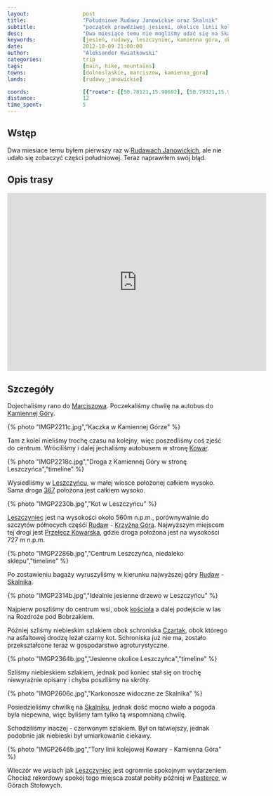 ```yaml
---
layout:                 post
title:                  "Południowe Rudawy Janowickie oraz Skalnik"
subtitle:               "początek prawdziwej jesieni, okolice linii kolejowej Kamienna Góra - Kowary"
desc:                   "Dwa miesiące temu nie mogliśmy udać się na Skalnik dlatego tym razem postanowiliśmy naprawić ten błąd. Z Marciszowa przesiadając się w Kamiennej Górze dotarliśmy do bazy w Leszczyńcu, gdzie dalej ruszyliśmy na najwyższy szczyt Rudaw Janowickich - Skalnik. "
keywords:               [jesień, rudawy, leszczyniec, kamienna góra, skalnik, pochmurno]
date:                   2012-10-09 21:00:00
author:                 "Aleksander Kwiatkowski"
categories:             trip
tags:                   [main, hike, mountains]
towns:                  [dolnoslaskie, marciszow, kamienna_gora]
lands:                  [rudawy_janowickie]

coords:                 [{"route": [[50.78121,15.90692], [50.79321,15.90726], [50.79806,15.89340], [50.80631,15.89314], [50.81889,15.91460], [50.79486,15.90473]], "type": "hike"}]
distance:               12
time_spent:             5
---
```


[wiki-rudawy]:          https://pl.wikipedia.org/wiki/Rudawy_Janowickie
[wiki-367]:             https://pl.wikipedia.org/wiki/Droga_wojew%C3%B3dzka_nr_367
[wiki-marciszow]:       https://pl.wikipedia.org/wiki/Trzci%C5%84sko
[wiki-kamienna_gora]:   https://pl.wikipedia.org/wiki/Kamienna_G%C3%B3ra  
[wiki-leszczyniec]:     https://pl.wikipedia.org/wiki/Leszczyniec_(wojew%C3%B3dztwo_dolno%C5%9Bl%C4%85skie)
[wiki-krzyzna]:         https://pl.wikipedia.org/wiki/Krzy%C5%BCna_G%C3%B3ra
[wiki-skalnik]:         https://pl.wikipedia.org/wiki/Skalnik_(Rudawy_Janowickie)
[wiki-leszcz-kosciol]:  https://pl.wikipedia.org/wiki/Parafia_%C5%9Bw._Bart%C5%82omieja_Aposto%C5%82a_w_Leszczy%C5%84cu
[wiki-czartak]:         https://pl.wikipedia.org/wiki/Schronisko_%E2%80%9ECzartak%E2%80%9D
[wiki-przel-kowarska]:  https://pl.wikipedia.org/wiki/Prze%C5%82%C4%99cz_Kowarska
[wiki-pasterka]:        https://pl.wikipedia.org/wiki/Pasterka_(wojew%C3%B3dztwo_dolno%C5%9Bl%C4%85skie)
[wiki-kowary]:          https://pl.wikipedia.org/wiki/Kowary

Wstęp
-----

Dwa miesiace temu byłem pierwszy raz w [Rudawach Janowickich][wiki-rudawy], ale nie udało się zobaczyć części
południowej. Teraz naprawiłem swój błąd.

Opis trasy
----------

<iframe height='405' width='590' frameborder='0' allowtransparency='true' scrolling='no' src='https://www.strava.com/activities/333290287/embed/759872385928bc1bf0b8123c01ee7bf551313129'></iframe>

Szczegóły
---------

Dojechaliśmy rano do [Marciszowa][wiki-marciszow]. Poczekaliśmy chwilę na autobus do [Kamiennej Góry][wiki-kamienna_gora].

{% photo "IMGP2211c.jpg","Kaczka w Kamiennej Górze" %}

Tam z kolei mieliśmy trochę czasu na kolejny, więc poszedliśmy coś zjeść do centrum. Wróciliśmy i dalej jechaliśmy
autobusem w stronę [Kowar][wiki-kowary].

{% photo "IMGP2218c.jpg","Droga z Kamiennej Góry w stronę Leszczyńca","timeline" %}

Wysiedliśmy w [Leszczyńcu][wiki-leszczyniec], w małej wiosce położonej całkiem wysoko. Sama droga [367][wiki-367]
położona jest całkiem wysoko.

{% photo "IMGP2230b.jpg","Kot w Leszczyńcu" %}

[Leszczyniec][wiki-leszczyniec] jest na wysokości około 560m n.p.m., porównywalnie do szczytów
północych częśći [Rudaw][wiki-rudawy] - [Krzyżna Góra][wiki-krzyzna]. Najwyższym miejscem tej drogi jest
[Przełęcz Kowarska][wiki-przel-kowarska], gdzie droga położona jest na wysokości 727 m n.p.m.

{% photo "IMGP2286b.jpg","Centrum Leszczyńca, niedaleko sklepu","timeline" %}

Po zostawieniu bagaży wyruszyliśmy w kierunku najwyższej góry [Rudaw][wiki-rudawy] - [Skalnika][wiki-skalnik].

{% photo "IMGP2314b.jpg","Idealnie jesienne drzewo w Leszczyńcu" %}

Najpierw poszliśmy do centrum wsi, obok [kościoła][wiki-leszcz-kosciol] a dalej podejście w las na
Rozdroże pod Bobrzakiem.

Później szliśmy niebieskim szlakiem obok schroniska [Czartak][wiki-czartak], obok którego na asfaltowej drodzę leżał
czarny kot. Schroniska już nie ma, zostało przekształcone teraz w gospodarstwo agroturystyczne.

{% photo "IMGP2364b.jpg","Jesienne okolice Leszczyńca","timeline" %}

Szliśmy niebieskiem szlakiem, jednak pod koniec stał się on trochę niewyraźnie opisany i chyba poszliśmy na skróty.

{% photo "IMGP2606c.jpg","Karkonosze widoczne ze Skalnika" %}

Posiedzieliśmy chwilkę na [Skalniku][wiki-skalnik], jednak dość mocno wiało a pogoda była niepewna, więc byliśmy tam
tylko tą wspomnianą chwilę.

Schodziliśmy inaczej - czerwonym szlakiem. Był on łatwiejszy, jednak podobnie jak niebieski był umiarkowanie ciekawy.

{% photo "IMGP2646b.jpg","Tory linii kolejowej Kowary - Kamienna Góra" %}

Wieczór we wsiach jak [Leszczyniec][wiki-leszczyniec] jest ogromnie spokojnym wydarzeniem. Chociaż
rekordowy spokój tego miejsca został pobity później w [Pasterce][wiki-pasterka], w Górach Stołowych.
